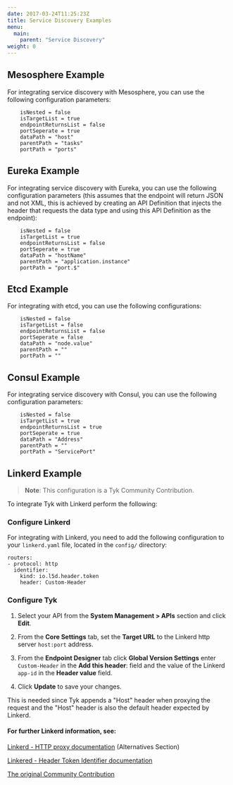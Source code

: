 ```yaml
---
date: 2017-03-24T11:25:23Z
title: Service Discovery Examples
menu:
  main:
    parent: "Service Discovery"
weight: 0 
---
```


## <a name="mesosphere"></a> Mesosphere Example

For integrating service discovery with Mesosphere, you can use the following configuration parameters:

```{.copyWrapper}
	isNested = false
	isTargetList = true
	endpointReturnsList = false
	portSeperate = true
	dataPath = "host"
	parentPath = "tasks"
	portPath = "ports"
```

## <a name="eureka"></a> Eureka Example

For integrating service discovery with Eureka, you can use the following configuration parameters (this assumes that the endpoint will return JSON and not XML, this is achieved by creating an API Definition that injects the header that requests the data type and using this API Definition as the endpoint):

```{.copyWrapper}
	isNested = false
	isTargetList = true
	endpointReturnsList = false
	portSeperate = true
	dataPath = "hostName"
	parentPath = "application.instance"
	portPath = "port.$"
```

## <a name="etcd"></a> Etcd Example

For integrating with etcd, you can use the following configurations:

```{.copyWrapper}
	isNested = false
	isTargetList = false
	endpointReturnsList = false
	portSeperate = false
	dataPath = "node.value"
	parentPath = ""
	portPath = ""
```

## <a name="consul"></a> Consul Example

For integrating service discovery with Consul, you can use the following configuration parameters:

```{.copyWrapper}
	isNested = false
	isTargetList = true
	endpointReturnsList = true
	portSeperate = true
	dataPath = "Address"
	parentPath = ""
	portPath = "ServicePort"
```

## <a name="linkerd"></a> Linkerd Example

> **Note**: This configuration is a Tyk Community Contribution.

To integrate Tyk with Linkerd perform the following:

### Configure Linkerd

For integrating with Linkerd, you need to add the following configuration to your `linkerd.yaml` file, located in the `config/` directory:

```{.copyWrapper}
routers:
- protocol: http
  identifier:
    kind: io.l5d.header.token
    header: Custom-Header
```

### Configure Tyk

1. Select your API from the **System Management > APIs** section and click **Edit**.

2. From the **Core Settings** tab, set the **Target URL** to the Linkerd http server `host:port` address.

3. From the **Endpoint Designer** tab click **Global Version Settings** enter `Custom-Header` in the **Add this header**: field and the value of the Linkerd `app-id` in the **Header value** field.

4. Click **Update** to save your changes.

This is needed since Tyk appends a "Host" header when proxying the request and the "Host" header is also the default header expected by Linkerd.

#### For further Linkerd information, see:

[Linkerd - HTTP proxy documentation][1] (Alternatives Section)

[Linkered - Header Token Identifier documentation][3]

[The original Community Contribution][2]


[1]: https://linkerd.io/features/http-proxy/ 

[2]: https://community.tyk.io/t/using-tyk-gateway-with-linkerd/1568

[3]: https://linkerd.io/config/0.9.1/linkerd/index.html#header-token-identifier

